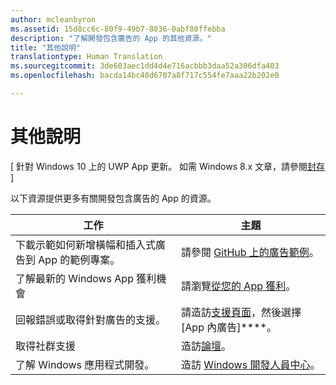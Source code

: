 ```yaml
---
author: mcleanbyron
ms.assetid: 15d8cc6c-80f9-49b7-8036-0abf80ffebba
description: "了解開發包含廣告的 App 的其他資源。"
title: "其他說明"
translationtype: Human Translation
ms.sourcegitcommit: 3de603aec1dd4d4e716acbbb3daa52a306dfa403
ms.openlocfilehash: bacda14bc48d6707a8f717c554fe7aaa22b202e0

---
```


# 其他說明


\[ 針對 Windows 10 上的 UWP App 更新。 如需 Windows 8.x 文章，請參閱[封存](http://go.microsoft.com/fwlink/p/?linkid=619132) \]

以下資源提供更多有關開發包含廣告的 App 的資源。

|  工作    | 主題 |               
|----------|-------|
| 下載示範如何新增橫幅和插入式廣告到 App 的範例專案。     |請參閱 [GitHub 上的廣告範例](http://aka.ms/githubads)。       |
| 了解最新的 Windows App 獲利機會     | 請瀏覽[從您的 App 獲利](https://developer.microsoft.com/windows/monetize)。        |
| 回報錯誤或取得針對廣告的支援。     | 請造訪[支援頁面](https://go.microsoft.com/fwlink/p/?LinkId=331508)，然後選擇 [App 內廣告]****。        |
| 取得社群支援     | 造訪[論壇](http://go.microsoft.com/fwlink/p/?LinkId=401266)。       |
| 了解 Windows 應用程式開發。     | 造訪 [Windows 開發人員中心](http://msdn.microsoft.com/windows/apps)。        |



 

 

 



<!--HONumber=Jul16_HO2-->



